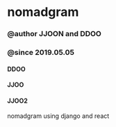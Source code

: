 # nomadgram

### @author JJOON and DDOO

### @since 2019.05.05

#### DDOO

#### JJOO

#### JJOO2
nomadgram using django and react
